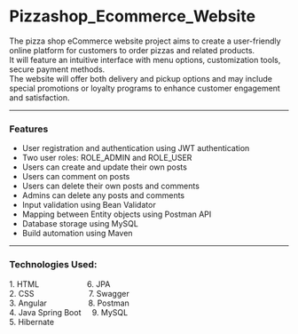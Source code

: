 # Pizzashop_Ecommerce_Website
The pizza shop eCommerce website project aims to create a user-friendly online platform for customers to order pizzas and related products. <br>
It will feature an intuitive interface with menu options, customization tools, secure payment methods. <br>
The website will offer both delivery and pickup options and may include special promotions or loyalty programs to enhance customer engagement and satisfaction.<hr>
<h3>Features </h3> 
<ul>
  <li>User registration and authentication using JWT authentication</li>
<li>Two user roles: ROLE_ADMIN and ROLE_USER</li>
<li>Users can create and update their own posts</li>
<li>Users can comment on posts</li>
<li>Users can delete their own posts and comments</li>
<li>Admins can delete any posts and comments</li>
<li>Input validation using Bean Validator</li>
<li>Mapping between Entity objects using Postman API</li>
<li>Database storage using MySQL</li>
<li>Build automation using Maven</li>
</ul><hr>
<h3>Technologies Used:</h3> 
1. HTML  &nbsp; &nbsp;  &nbsp; &nbsp;&nbsp; &nbsp; &nbsp; &nbsp;  &nbsp; &nbsp; &nbsp; 6. JPA <br>
2. CSS   &nbsp; &nbsp; &nbsp; &nbsp;&nbsp; &nbsp; &nbsp; &nbsp;  &nbsp; &nbsp; &nbsp;&nbsp; &nbsp; 7. Swagger <br>
3. Angular &nbsp; &nbsp;  &nbsp; &nbsp; &nbsp; &nbsp;  &nbsp; &nbsp; &nbsp; 8. Postman<br>
4. Java Spring Boot  &nbsp; &nbsp;    9. MySQL <br>
5. Hibernate






  
